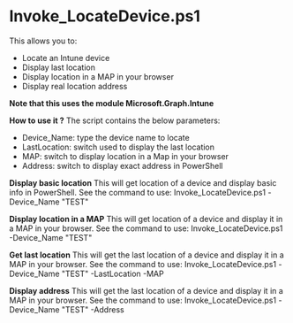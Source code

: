 # Invoke_LocateDevice.ps1
This allows you to:
- Locate an Intune device
- Display last location
- Display location in a MAP in your browser
- Display real location address

**Note that this uses the module Microsoft.Graph.Intune**

**How to use it ?**
The script contains the below parameters:
- Device_Name: type the device name to locate
- LastLocation: switch used to display the last location
- MAP: switch to display location in a Map in your browser
- Address: switch to display exact address in PowerShell


**Display basic location**
This will get location of a device and display basic info in PowerShell.
See the command to use: Invoke_LocateDevice.ps1 -Device_Name "TEST"


**Display location in a MAP**
This will get location of a device and display it in a MAP in your browser.
See the command to use: Invoke_LocateDevice.ps1 -Device_Name "TEST"


**Get last location**
This will get the last location of a device and display it in a MAP in your browser.
See the command to use: Invoke_LocateDevice.ps1 -Device_Name "TEST" -LastLocation -MAP


**Display address**
This will get the last location of a device and display it in a MAP in your browser.
See the command to use: Invoke_LocateDevice.ps1 -Device_Name "TEST" -Address
